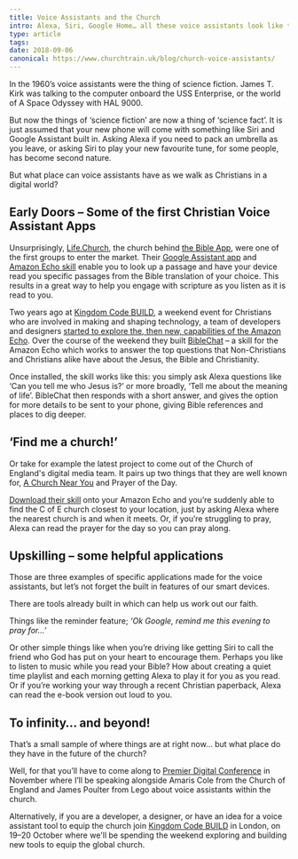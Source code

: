 ```yaml
---
title: Voice Assistants and the Church
intro: Alexa, Siri, Google Home… all these voice assistants look like they are here to stay. But do they have a place within the church?
type: article
tags:
date: 2018-09-06
canonical: https://www.churchtrain.uk/blog/church-voice-assistants/
---
```


In the 1960’s voice assistants were the thing of science fiction. James T. Kirk was talking to the computer onboard the USS Enterprise, or the world of A Space Odyssey with HAL 9000.

But now the things of ‘science fiction’ are now a thing of ‘science fact’. It is just assumed that your new phone will come with something like Siri and Google Assistant built in. Asking Alexa if you need to pack an umbrella as you leave, or asking Siri to play your new favourite tune, for some people, has become second nature.

But what place can voice assistants have as we walk as Christians in a digital world?

## Early Doors – Some of the first Christian Voice Assistant Apps

Unsurprisingly, [Life.Church](https://www.life.church/), the church behind [the Bible App](https://www.youversion.com/the-bible-app/), were one of the first groups to enter the market. Their [Google Assistant app](https://www.youversion.com/the-bible-app/bible-for-voice/bible-app-for-voice-on-google-assistant/) and [Amazon Echo skill](https://www.youversion.com/the-bible-app/bible-for-voice/bible-app-for-voice-on-amazon-alexa/) enable you to look up a passage and have your device read you specific passages from the Bible translation of your choice. This results in a great way to help you engage with scripture as you listen as it is read to you.

Two years ago at [Kingdom Code BUILD](https://www.kingdomcode.org.uk/build), a weekend event for Christians who are involved in making and shaping technology, a team of developers and designers [started to explore the, then new, capabilities of the Amazon Echo](https://onesheep.org/biblechat/). Over the course of the weekend they built [BibleChat](https://biblech.at/) – a skill for the Amazon Echo which works to answer the top questions that Non-Christians and Christians alike have about the Jesus, the Bible and Christianity.

Once installed, the skill works like this: you simply ask Alexa questions like ‘Can you tell me who Jesus is?’ or more broadly, ‘Tell me about the meaning of life’. BibleChat then responds with a short answer, and gives the option for more details to be sent to your phone, giving Bible references and places to dig deeper.

## ‘Find me a church!’

Or take for example the latest project to come out of the Church of England's digital media team. It pairs up two things that they are well known for, [A Church Near You](https://www.achurchnearyou.com/) and Prayer of the Day.

[Download their skill](https://www.amazon.co.uk/dp/B07D17NLFL) onto your Amazon Echo and you’re suddenly able to find the C of E church closest to your location, just by asking Alexa where the nearest church is and when it meets. Or, if you’re struggling to pray, Alexa can read the prayer for the day so you can pray along.

## Upskilling – some helpful applications

Those are three examples of specific applications made for the voice assistants, but let’s not forget the built in features of our smart devices.

There are tools already built in which can help us work out our faith.

Things like the reminder feature; _‘Ok Google, remind me this evening to pray for…’_

Or other simple things like when you’re driving like getting Siri to call the friend who God has put on your heart to encourage them. Perhaps you like to listen to music while you read your Bible? How about creating a quiet time playlist and each morning getting Alexa to play it for you as you read. Or if you’re working your way through a recent Christian paperback, Alexa can read the e-book version out loud to you.

## To infinity… and beyond!

That’s a small sample of where things are at right now… but what place do they have in the future of the church?

Well, for that you’ll have to come along to [Premier Digital Conference](https://www.premierdigital.info/conference) in November where I’ll be speaking alongside Amaris Cole from the Church of England and James Poulter from Lego about voice assistants within the church.

Alternatively, if you are a developer, a designer, or have an idea for a voice assistant tool to equip the church join [Kingdom Code BUILD](https://www.kingdomcode.org.uk/build) in London, on 19–20 October where we'll be spending the weekend exploring and building new tools to equip the global church.

